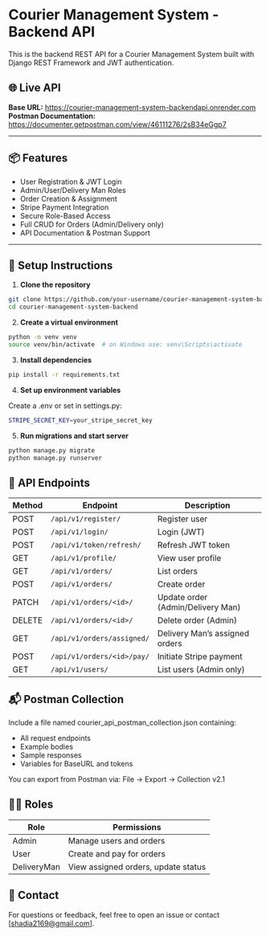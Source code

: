 # Courier Management System - Backend API

This is the backend REST API for a Courier Management System built with Django REST Framework and JWT authentication.

## 🌐 Live API

**Base URL:** https://courier-management-system-backendapi.onrender.com
**Postman Documentation:** https://documenter.getpostman.com/view/46111276/2sB34eGgp7

---

## 📦 Features

- User Registration & JWT Login
- Admin/User/Delivery Man Roles
- Order Creation & Assignment
- Stripe Payment Integration
- Secure Role-Based Access
- Full CRUD for Orders (Admin/Delivery only)
- API Documentation & Postman Support

---

## 🚀 Setup Instructions

1. **Clone the repository**

```bash
git clone https://github.com/your-username/courier-management-system-backend.git
cd courier-management-system-backend
```

2. **Create a virtual environment**

```bash
python -m venv venv
source venv/bin/activate  # on Windows use: venv\Scripts\activate
```

3. **Install dependencies**

```bash
pip install -r requirements.txt
```

4. **Set up environment variables**

Create a .env or set in settings.py: 
```bash
STRIPE_SECRET_KEY=your_stripe_secret_key
```

5. **Run migrations and start server**
```bash
python manage.py migrate
python manage.py runserver
```

## 🧪 API Endpoints

| Method | Endpoint                   | Description                       |
| ------ | -------------------------- | --------------------------------- |
| POST   | `/api/v1/register/`        | Register user                     |
| POST   | `/api/v1/login/`           | Login (JWT)                       |
| POST   | `/api/v1/token/refresh/`   | Refresh JWT token                 |
| GET    | `/api/v1/profile/`         | View user profile                 |
| GET    | `/api/v1/orders/`          | List orders                       |
| POST   | `/api/v1/orders/`          | Create order                      |
| PATCH  | `/api/v1/orders/<id>/`     | Update order (Admin/Delivery Man) |
| DELETE | `/api/v1/orders/<id>/`     | Delete order (Admin)              |
| GET    | `/api/v1/orders/assigned/` | Delivery Man’s assigned orders    |
| POST   | `/api/v1/orders/<id>/pay/` | Initiate Stripe payment           |
| GET    | `/api/v1/users/`           | List users (Admin only)           |


## 📬 Postman Collection

Include a file named courier_api_postman_collection.json containing:

- All request endpoints
- Example bodies
- Sample responses
- Variables for BaseURL and tokens

You can export from Postman via: File → Export → Collection v2.1

## 🙋‍♂️ Roles
| Role        | Permissions                         |
| ----------- | ----------------------------------- |
| Admin       | Manage users and orders             |
| User        | Create and pay for orders           |
| DeliveryMan | View assigned orders, update status |

## 📩 Contact
For questions or feedback, feel free to open an issue or contact [shadia2169@gmail.com].


